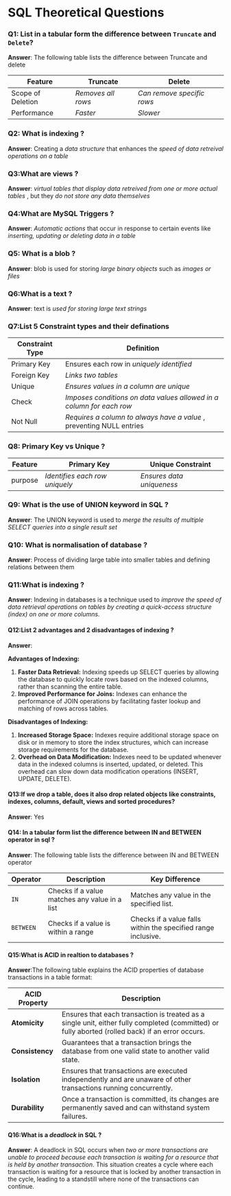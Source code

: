 # SQL Theoretical Questions

### Q1: List in a tabular form the difference between `Truncate` and `Delete`? 

**Answer**: The following table lists the difference between Truncate and delete

| Feature           | Truncate           | Delete                     |
| ----------------- | ------------------ | -------------------------- |
| Scope of Deletion | *Removes all rows* | *Can remove specific rows* |
| Performance       | *Faster*           | *Slower*                   |

### Q2: What is indexing ?

**Answer**: Creating a *data structure* that enhances the *speed of data retreival operations on a table*

### Q3:What are views ? 

**Answer**: *virtual tables that display data retreived from one or more actual tables* , but they *do not store any data themselves*

### Q4:What are MySQL Triggers ? 

**Answer**: *Automatic actions* that occur in response to certain events like *inserting, updating or deleting data in a table*

### Q5: What is a blob ? 

**Answer**: blob is used for storing *large binary objects*  such as *images or files*

### Q6:What is a text ? 

**Answer**: text is *used for storing large text strings*

### Q7:List 5 Constraint types and their definations 

| Constraint Type | Definition                                                   |
| --------------- | ------------------------------------------------------------ |
| Primary Key     | Ensures each row in *uniquely identified*                    |
| Foreign Key     | *Links two tables*                                           |
| Unique          | *Ensures values in a column are unique*                      |
| Check           | *Imposes conditions on data values allowed in a column for each row* |
| Not Null        | *Requires a column to always have a value* , preventing NULL entries |

###  Q8: Primary Key vs Unique ? 

| Feature | Primary Key                    | Unique Constraint         |
| ------- | ------------------------------ | ------------------------- |
| purpose | *Identifies each row uniquely* | *Ensures data uniqueness* |

### Q9: What is the use of UNION keyword in SQL ?

**Answer**: The UNION keyword is used to *merge the results of multiple SELECT queries into a single result set*

### Q10: What is normalisation of database ?

**Answer**: Process of dividing large table into smaller tables and defining relations between them

### Q11:What is  indexing  ?

**Answer**: Indexing in databases is a technique used to *improve the speed of data retrieval operations on tables by creating a quick-access structure (index) on one or more columns.*

#### Q12:List 2 advantages and 2 disadvantages of indexing ? 

**Answer**: 

**Advantages of Indexing:**

1. **Faster Data Retrieval:** Indexing speeds up SELECT queries by allowing the database to quickly locate rows based on the indexed columns, rather than scanning the entire table.
2. **Improved Performance for Joins:** Indexes can enhance the performance of JOIN operations by facilitating faster lookup and matching of rows across tables.

**Disadvantages of Indexing:**

1. **Increased Storage Space:** Indexes require additional storage space on disk or in memory to store the index structures, which can increase storage requirements for the database.
2. **Overhead on Data Modification:** Indexes need to be updated whenever data in the indexed columns is inserted, updated, or deleted. This overhead can slow down data modification operations (INSERT, UPDATE, DELETE).

#### Q13:If we drop a table, does it also drop related objects like constraints, indexes, columns, default, views and sorted procedures?

**Answer**: Yes 

#### Q14: In a tabular form list the difference between IN and BETWEEN operator in sql ? 

**Answer**: The following table lists the difference between IN and BETWEEN operator 

| Operator  | Description                                   | Key Difference                                               |
| --------- | --------------------------------------------- | ------------------------------------------------------------ |
| `IN`      | Checks if a value matches any value in a list | Matches any value in the specified list.                     |
| `BETWEEN` | Checks if a value is within a range           | Checks if a value falls within the specified range inclusive. |

#### Q15:What is ACID in realtion to databases ?

**Answer**:The following table explains the ACID properties of database transactions in a table format:

| ACID Property   | Description                                                  |
| --------------- | ------------------------------------------------------------ |
| **Atomicity**   | Ensures that each transaction is treated as a single unit, either fully completed (committed) or fully aborted (rolled back) if an error occurs. |
| **Consistency** | Guarantees that a transaction brings the database from one valid state to another valid state. |
| **Isolation**   | Ensures that transactions are executed independently and are unaware of other transactions running concurrently. |
| **Durability**  | Once a transaction is committed, its changes are permanently saved and can withstand system failures. |

#### Q16:What is a *deadlock* in SQL ? 

**Answer**: A deadlock in SQL occurs when *two or more transactions are unable to proceed because each transaction is waiting for a resource that is held by another transaction*. This situation creates a cycle where each transaction is waiting for a resource that is locked by another transaction in the cycle, leading to a standstill where none of the transactions can continue.